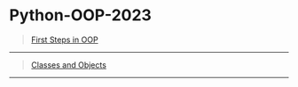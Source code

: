 # Python-OOP-2023

> [First Steps in OOP](https://forms.gle/xS5kdqp15G6QsST19)

---

> [Classes and Objects](https://forms.gle/aWYCwP3E7b1TY83h8)

---
